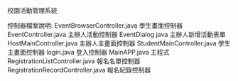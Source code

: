 校園活動管理系統

    
控制器檔案說明:
EventBrowserController.java 學生畫面控制器
EventController.java 主辦人活動控制器
EventDialog.java 主辦人新增活動表單
HostMainController.java 主辦人主畫面控制器
StudentMainController.java 學生主畫面控制器
login.java 登入控制器
MainAPP.java  主程式
RegistrationListController.java 報名名單控制器
RegistrationRecordController.java 報名紀錄控制器